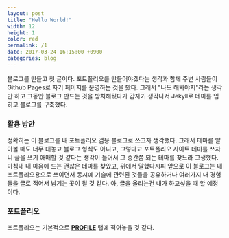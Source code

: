 ```yaml
---
layout: post
title: "Hello World!"
width: 12
height: 1
color: red
permalink: /1
date: 2017-03-24 16:15:00 +0900
categories: blog
---
```

   
블로그를 만들고 첫 글이다. 포트폴리오를 만들어야겠다는 생각과 함께 주변 사람들이 Github Pages로 자기 페이지를 운영하는 것을 봤다. 그래서 "나도 해봐야지"라는 생각만 하고 그동안 블로그 만드는 것을 방치해뒀다가 갑자기 생각나서 Jekyll로 테마를 입히고 블로그를 구축했다.  
   
### 활용 방안
정확히는 이 블로그를 내 포트폴리오 겸용 블로그로 쓰고자 생각했다. 그래서 테마를 알아볼 때도 너무 대놓고 블로그 형식도 아니고, 그렇다고 포트폴리오 사이트 테마를 쓰자니 글을 쓰기 애매할 것 같다는 생각이 들어서 그 중간쯤 되는 테마를 찾느라 고생했다. 마침내 내 마음에 드는 괜찮은 테마를 찾았고, 위에서 말했다시피 앞으로 이 블로그는 내 포트폴리오용으로 쓰이면서 동시에 기술에 관련된 것들을 공유하거나 여러가지 내 경험들을 글로 적어서 남기는 곳이 될 것 같다. 아, 글을 올리는건 내가 하고싶을 때 할 예정이다.  
   
### 포트폴리오
포트폴리오는 기본적으로 **[PROFILE](https://jaewoook.github.io/profile)** 탭에 적어놓을 것 같다.